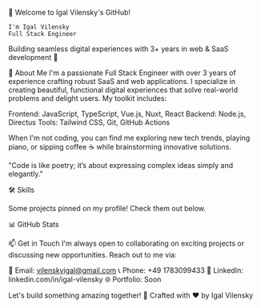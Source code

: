 👋 Welcome to Igal Vilensky's GitHub!

  
  
    I'm Igal Vilensky
    Full Stack Engineer
  
  Building seamless digital experiences with 3+ years in web & SaaS development 🚀

  
  
    
      
    
    
      
    
    
      
    
  

  
  


🌟 About Me
I'm a passionate Full Stack Engineer with over 3 years of experience crafting robust SaaS and web applications. I specialize in creating beautiful, functional digital experiences that solve real-world problems and delight users. My toolkit includes:

Frontend: JavaScript, TypeScript, Vue.js, Nuxt, React
Backend: Node.js, Directus
Tools: Tailwind CSS, Git, GitHub Actions

When I'm not coding, you can find me exploring new tech trends, playing piano, or sipping coffee ☕ while brainstorming innovative solutions.

"Code is like poetry; it’s about expressing complex ideas simply and elegantly."

🛠️ Skills

  
  
  
  
  
  
  
  






Some projects pinned on my profile! Check them out below.

📊 GitHub Stats

  
  


📫 Get in Touch
I'm always open to collaborating on exciting projects or discussing new opportunities. Reach out to me via:

📧 Email: vilenskyigal@gmail.com
📞 Phone: +49 1783099433
💼 LinkedIn: linkedin.com/in/igal-vilensky
🌐 Portfolio: Soon


  Let's build something amazing together! 🚀
  Crafted with ❤️ by Igal Vilensky
